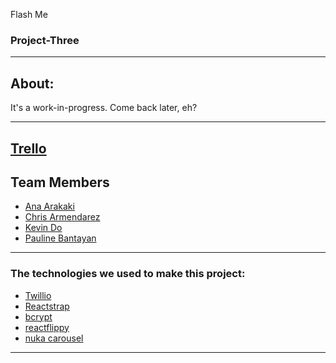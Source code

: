 Flash Me

### Project-Three
---------------

## About:

It's a work-in-progress. Come back later, eh?

---------------
## [Trello](https://trello.com/b/tC7GE5wX/project-three)

## Team Members
* [Ana Arakaki](https://github.com/aparakaki)
* [Chris Armendarez](https://github.com/chrisArmo)
* [Kevin Do](https://github.com/do-kevin)
* [Pauline Bantayan](https://github.com/pauline-ann)

---------------

### The technologies we used to make this project:
- [Twillio]()
- [Reactstrap]()
- [bcrypt]()
- [reactflippy]()
- [nuka carousel]()
--------------
